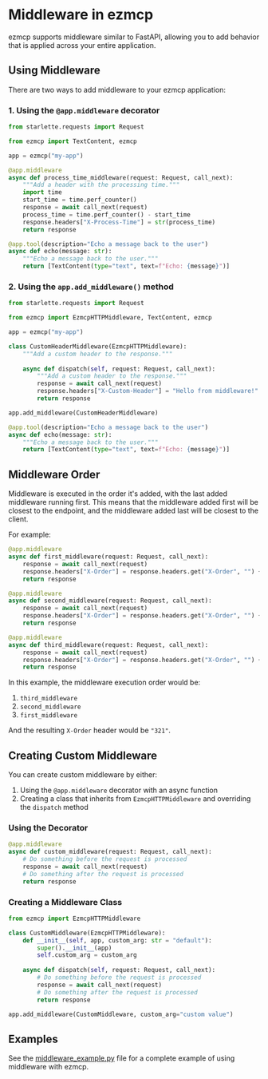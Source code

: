 # Middleware in ezmcp

ezmcp supports middleware similar to FastAPI, allowing you to add behavior that is applied across your entire application.

## Using Middleware

There are two ways to add middleware to your ezmcp application:

### 1. Using the `@app.middleware` decorator

```python
from starlette.requests import Request

from ezmcp import TextContent, ezmcp

app = ezmcp("my-app")

@app.middleware
async def process_time_middleware(request: Request, call_next):
    """Add a header with the processing time."""
    import time
    start_time = time.perf_counter()
    response = await call_next(request)
    process_time = time.perf_counter() - start_time
    response.headers["X-Process-Time"] = str(process_time)
    return response

@app.tool(description="Echo a message back to the user")
async def echo(message: str):
    """Echo a message back to the user."""
    return [TextContent(type="text", text=f"Echo: {message}")]
```

### 2. Using the `app.add_middleware()` method

```python
from starlette.requests import Request

from ezmcp import EzmcpHTTPMiddleware, TextContent, ezmcp

app = ezmcp("my-app")

class CustomHeaderMiddleware(EzmcpHTTPMiddleware):
    """Add a custom header to the response."""
    
    async def dispatch(self, request: Request, call_next):
        """Add a custom header to the response."""
        response = await call_next(request)
        response.headers["X-Custom-Header"] = "Hello from middleware!"
        return response

app.add_middleware(CustomHeaderMiddleware)

@app.tool(description="Echo a message back to the user")
async def echo(message: str):
    """Echo a message back to the user."""
    return [TextContent(type="text", text=f"Echo: {message}")]
```

## Middleware Order

Middleware is executed in the order it's added, with the last added middleware running first. This means that the middleware added first will be closest to the endpoint, and the middleware added last will be closest to the client.

For example:

```python
@app.middleware
async def first_middleware(request: Request, call_next):
    response = await call_next(request)
    response.headers["X-Order"] = response.headers.get("X-Order", "") + "1"
    return response

@app.middleware
async def second_middleware(request: Request, call_next):
    response = await call_next(request)
    response.headers["X-Order"] = response.headers.get("X-Order", "") + "2"
    return response

@app.middleware
async def third_middleware(request: Request, call_next):
    response = await call_next(request)
    response.headers["X-Order"] = response.headers.get("X-Order", "") + "3"
    return response
```

In this example, the middleware execution order would be:

1. `third_middleware`
2. `second_middleware`
3. `first_middleware`

And the resulting `X-Order` header would be `"321"`.

## Creating Custom Middleware

You can create custom middleware by either:

1. Using the `@app.middleware` decorator with an async function
2. Creating a class that inherits from `EzmcpHTTPMiddleware` and overriding the `dispatch` method

### Using the Decorator

```python
@app.middleware
async def custom_middleware(request: Request, call_next):
    # Do something before the request is processed
    response = await call_next(request)
    # Do something after the request is processed
    return response
```

### Creating a Middleware Class

```python
from ezmcp import EzmcpHTTPMiddleware

class CustomMiddleware(EzmcpHTTPMiddleware):
    def __init__(self, app, custom_arg: str = "default"):
        super().__init__(app)
        self.custom_arg = custom_arg
    
    async def dispatch(self, request: Request, call_next):
        # Do something before the request is processed
        response = await call_next(request)
        # Do something after the request is processed
        return response

app.add_middleware(CustomMiddleware, custom_arg="custom value")
```

## Examples

See the [middleware_example.py](../examples/middleware_example.py) file for a complete example of using middleware with ezmcp.
